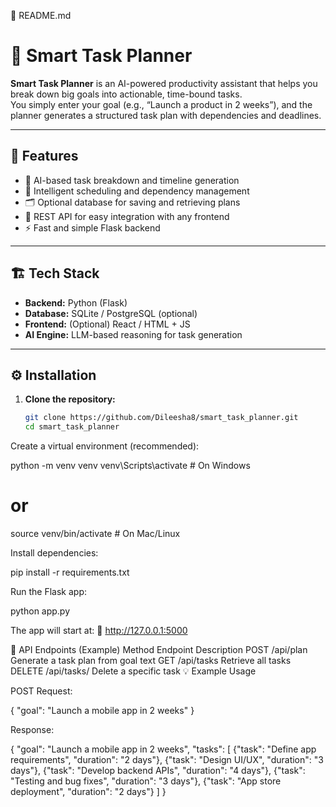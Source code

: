📝 README.md
# 🧠 Smart Task Planner

**Smart Task Planner** is an AI-powered productivity assistant that helps you break down big goals into actionable, time-bound tasks.  
You simply enter your goal (e.g., “Launch a product in 2 weeks”), and the planner generates a structured task plan with dependencies and deadlines.

---

## 🚀 Features

- 🧩 AI-based task breakdown and timeline generation  
- 📅 Intelligent scheduling and dependency management  
- 🗂️ Optional database for saving and retrieving plans  
- 💬 REST API for easy integration with any frontend  
- ⚡ Fast and simple Flask backend  

---

## 🏗️ Tech Stack

- **Backend:** Python (Flask)
- **Database:** SQLite / PostgreSQL (optional)
- **Frontend:** (Optional) React / HTML + JS
- **AI Engine:** LLM-based reasoning for task generation

---

## ⚙️ Installation

1. **Clone the repository:**
   ```bash
   git clone https://github.com/Dileesha8/smart_task_planner.git
   cd smart_task_planner


Create a virtual environment (recommended):

python -m venv venv
venv\Scripts\activate       # On Windows
# or
source venv/bin/activate    # On Mac/Linux


Install dependencies:

pip install -r requirements.txt


Run the Flask app:

python app.py


The app will start at:
🔗 http://127.0.0.1:5000

🧭 API Endpoints (Example)
Method	Endpoint	Description
POST	/api/plan	Generate a task plan from goal text
GET	/api/tasks	Retrieve all tasks
DELETE	/api/tasks/<id>	Delete a specific task
💡 Example Usage

POST Request:

{
  "goal": "Launch a mobile app in 2 weeks"
}


Response:

{
  "goal": "Launch a mobile app in 2 weeks",
  "tasks": [
    {"task": "Define app requirements", "duration": "2 days"},
    {"task": "Design UI/UX", "duration": "3 days"},
    {"task": "Develop backend APIs", "duration": "4 days"},
    {"task": "Testing and bug fixes", "duration": "3 days"},
    {"task": "App store deployment", "duration": "2 days"}
  ]
}
